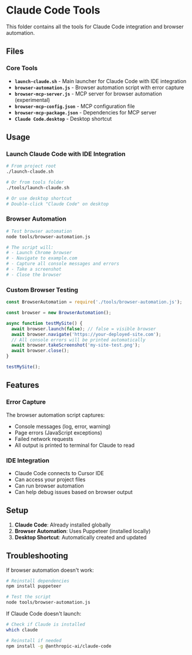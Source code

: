 # Claude Code Tools

This folder contains all the tools for Claude Code integration and browser automation.

## Files

### Core Tools
- **`launch-claude.sh`** - Main launcher for Claude Code with IDE integration
- **`browser-automation.js`** - Browser automation script with error capture
- **`browser-mcp-server.js`** - MCP server for browser automation (experimental)
- **`browser-mcp-config.json`** - MCP configuration file
- **`browser-mcp-package.json`** - Dependencies for MCP server
- **`Claude Code.desktop`** - Desktop shortcut

## Usage

### Launch Claude Code with IDE Integration
```bash
# From project root
./launch-claude.sh

# Or from tools folder
./tools/launch-claude.sh

# Or use desktop shortcut
# Double-click "Claude Code" on desktop
```

### Browser Automation
```bash
# Test browser automation
node tools/browser-automation.js

# The script will:
# - Launch Chrome browser
# - Navigate to example.com
# - Capture all console messages and errors
# - Take a screenshot
# - Close the browser
```

### Custom Browser Testing
```javascript
const BrowserAutomation = require('./tools/browser-automation.js');

const browser = new BrowserAutomation();

async function testMySite() {
  await browser.launch(false); // false = visible browser
  await browser.navigate('https://your-deployed-site.com');
  // All console errors will be printed automatically
  await browser.takeScreenshot('my-site-test.png');
  await browser.close();
}

testMySite();
```

## Features

### Error Capture
The browser automation script captures:
- Console messages (log, error, warning)
- Page errors (JavaScript exceptions)
- Failed network requests
- All output is printed to terminal for Claude to read

### IDE Integration
- Claude Code connects to Cursor IDE
- Can access your project files
- Can run browser automation
- Can help debug issues based on browser output

## Setup

1. **Claude Code**: Already installed globally
2. **Browser Automation**: Uses Puppeteer (installed locally)
3. **Desktop Shortcut**: Automatically created and updated

## Troubleshooting

If browser automation doesn't work:
```bash
# Reinstall dependencies
npm install puppeteer

# Test the script
node tools/browser-automation.js
```

If Claude Code doesn't launch:
```bash
# Check if Claude is installed
which claude

# Reinstall if needed
npm install -g @anthropic-ai/claude-code
``` 